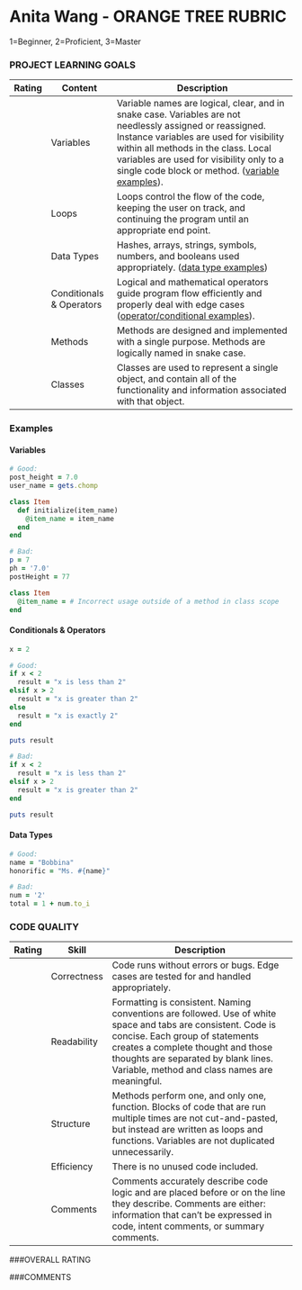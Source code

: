 # Anita Wang - ORANGE TREE RUBRIC

1=Beginner, 2=Proficient, 3=Master

### PROJECT LEARNING GOALS

| Rating | Content           | Description
|--------|-------------------|-----------------------------------------------------------
|        | Variables                | Variable names are logical, clear, and in snake case. Variables are not needlessly assigned or reassigned. Instance variables are used for visibility within all methods in the class. Local variables are used for visibility only to a single code block or method.  ([variable examples](#variables)).
|        | Loops                    | Loops control the flow of the code, keeping the user on track, and continuing the program until an appropriate end point.
|        | Data Types               | Hashes, arrays, strings, symbols, numbers, and booleans used appropriately. ([data type examples](#data-types))
|        | Conditionals & Operators | Logical and mathematical operators guide program flow efficiently and properly deal with edge cases ([operator/conditional examples](#conditionals--operators)).
|        | Methods                  | Methods are designed and implemented with a single purpose. Methods are logically named in snake case.
|        | Classes                  | Classes are used to represent a single object, and contain all of the functionality and information associated with that object.

### Examples

#### Variables
```ruby
# Good:
post_height = 7.0
user_name = gets.chomp

class Item
  def initialize(item_name)
    @item_name = item_name
  end
end

# Bad:
p = 7
ph = '7.0'
postHeight = 77

class Item
  @item_name = # Incorrect usage outside of a method in class scope
end

```

#### Conditionals & Operators
```ruby
x = 2

# Good:
if x < 2
  result = "x is less than 2"
elsif x > 2
  result = "x is greater than 2"
else
  result = "x is exactly 2"
end

puts result

# Bad:
if x < 2
  result = "x is less than 2"
elsif x > 2
  result = "x is greater than 2"
end

puts result

```

#### Data Types
```ruby
# Good:
name = "Bobbina"
honorific = "Ms. #{name}"

# Bad:
num = '2'
total = 1 + num.to_i
```

### CODE QUALITY

| Rating | Skill          | Description
|--------|----------------|-----------------------------------------------------------
|        | Correctness    | Code runs without errors or bugs. Edge cases are tested for and handled appropriately.
|        | Readability    | Formatting is consistent. Naming conventions are followed. Use of white space and tabs are consistent. Code is concise. Each group of statements creates a complete thought and those thoughts are separated by blank lines. Variable, method and class names are meaningful.
|        | Structure      | Methods perform one, and only one, function. Blocks of code that are run multiple times are not cut-and-pasted, but instead are written as loops and functions. Variables are not duplicated unnecessarily.
|        | Efficiency     | There is no unused code included.
|        | Comments       | Comments accurately describe code logic and are placed before or on the line they describe. Comments are either: information that can’t be expressed in code, intent comments, or summary comments.

###OVERALL RATING



###COMMENTS
